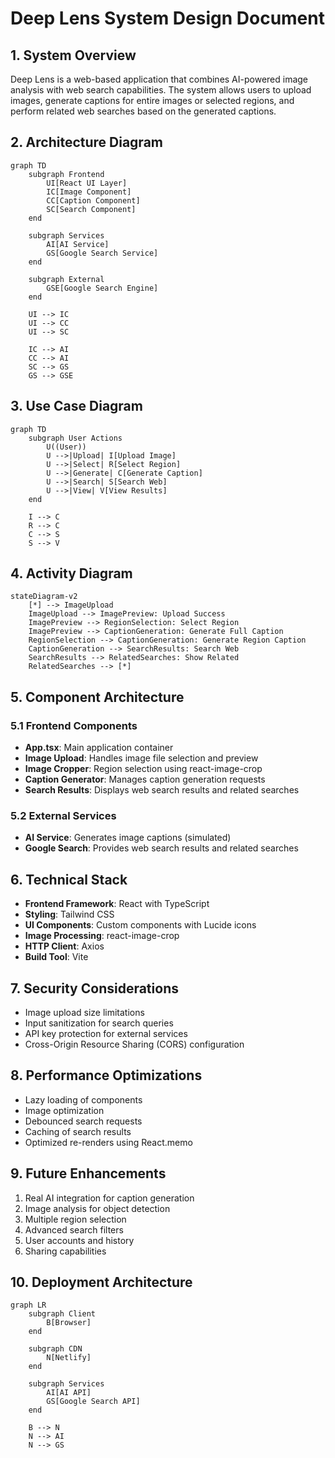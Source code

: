 # Deep Lens System Design Document

## 1. System Overview

Deep Lens is a web-based application that combines AI-powered image analysis with web search capabilities. The system allows users to upload images, generate captions for entire images or selected regions, and perform related web searches based on the generated captions.

## 2. Architecture Diagram

```mermaid
graph TD
    subgraph Frontend
        UI[React UI Layer]
        IC[Image Component]
        CC[Caption Component]
        SC[Search Component]
    end
    
    subgraph Services
        AI[AI Service]
        GS[Google Search Service]
    end
    
    subgraph External
        GSE[Google Search Engine]
    end
    
    UI --> IC
    UI --> CC
    UI --> SC
    
    IC --> AI
    CC --> AI
    SC --> GS
    GS --> GSE
```

## 3. Use Case Diagram

```mermaid
graph TD
    subgraph User Actions
        U((User))
        U -->|Upload| I[Upload Image]
        U -->|Select| R[Select Region]
        U -->|Generate| C[Generate Caption]
        U -->|Search| S[Search Web]
        U -->|View| V[View Results]
    end
    
    I --> C
    R --> C
    C --> S
    S --> V
```

## 4. Activity Diagram

```mermaid
stateDiagram-v2
    [*] --> ImageUpload
    ImageUpload --> ImagePreview: Upload Success
    ImagePreview --> RegionSelection: Select Region
    ImagePreview --> CaptionGeneration: Generate Full Caption
    RegionSelection --> CaptionGeneration: Generate Region Caption
    CaptionGeneration --> SearchResults: Search Web
    SearchResults --> RelatedSearches: Show Related
    RelatedSearches --> [*]
```

## 5. Component Architecture

### 5.1 Frontend Components
- **App.tsx**: Main application container
- **Image Upload**: Handles image file selection and preview
- **Image Cropper**: Region selection using react-image-crop
- **Caption Generator**: Manages caption generation requests
- **Search Results**: Displays web search results and related searches

### 5.2 External Services
- **AI Service**: Generates image captions (simulated)
- **Google Search**: Provides web search results and related searches

## 6. Technical Stack

- **Frontend Framework**: React with TypeScript
- **Styling**: Tailwind CSS
- **UI Components**: Custom components with Lucide icons
- **Image Processing**: react-image-crop
- **HTTP Client**: Axios
- **Build Tool**: Vite

## 7. Security Considerations

- Image upload size limitations
- Input sanitization for search queries
- API key protection for external services
- Cross-Origin Resource Sharing (CORS) configuration

## 8. Performance Optimizations

- Lazy loading of components
- Image optimization
- Debounced search requests
- Caching of search results
- Optimized re-renders using React.memo

## 9. Future Enhancements

1. Real AI integration for caption generation
2. Image analysis for object detection
3. Multiple region selection
4. Advanced search filters
5. User accounts and history
6. Sharing capabilities

## 10. Deployment Architecture

```mermaid
graph LR
    subgraph Client
        B[Browser]
    end
    
    subgraph CDN
        N[Netlify]
    end
    
    subgraph Services
        AI[AI API]
        GS[Google Search API]
    end
    
    B --> N
    N --> AI
    N --> GS
```
